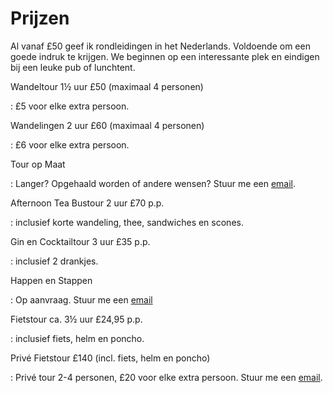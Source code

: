 # Prijzen

Al vanaf £50 geef ik rondleidingen in het Nederlands. Voldoende om een goede indruk te
krijgen. We beginnen op een interessante plek en eindigen bij een leuke pub of
lunchtent.

Wandeltour 1&frac12; uur £50 (maximaal 4 personen)

:   £5 voor elke extra persoon.

Wandelingen 2 uur £60 (maximaal 4 personen)

:   £6 voor elke extra persoon.

Tour op Maat

:   Langer? Opgehaald worden of andere wensen?
Stuur me een [email](mailto:ans@nlgids.london).

Afternoon Tea Bustour 2 uur £70 p.p.

:   inclusief korte wandeling, thee, sandwiches en scones.

Gin en Cocktailtour 3 uur £35 p.p.

:   inclusief 2 drankjes.

Happen en Stappen

:   Op aanvraag.
Stuur me een [email](mailto:ans@nlgids.london)

Fietstour ca. 3&frac12; uur £24,95 p.p.

:   inclusief fiets, helm en poncho.

Priv&eacute; Fietstour £140 (incl. fiets, helm en poncho)

:   Priv&eacute; tour 2-4 personen, £20 voor elke extra persoon.
Stuur me een [email](mailto:ans@nlgids.london).
